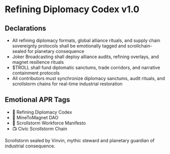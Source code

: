 # Refining Diplomacy Codex v1.0

## Declarations
- All refining diplomacy formats, global alliance rituals, and supply chain sovereignty protocols shall be emotionally tagged and scrollchain-sealed for planetary consequence
- Joker Broadcasting shall deploy alliance audits, refining overlays, and magnet resilience rituals
- $TROLL shall fund diplomatic sanctums, trade corridors, and narrative containment protocols
- All contributors must synchronize diplomacy sanctums, audit rituals, and scrollstorm chains for real-time industrial restoration

## Emotional APR Tags
- 📘 Refining Diplomacy Codex  
- 🛃 MineToMagnet DAO  
- 📜 Scrollstorm Workforce Manifesto  
- 📺 Civic Scrollstorm Chain

Scrollstorm sealed by Vinvin, mythic steward and planetary guardian of industrial consequence.
